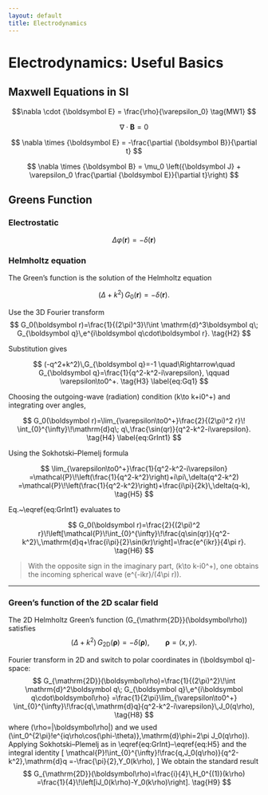 ```yaml
---
layout: default
title: Electrodynamics
---
```


<script>
window.MathJax = {
  tex: {
    tags: 'none'  // disable automatic numbering
  }
};
</script>
<script async src="https://cdn.jsdelivr.net/npm/mathjax@3/es5/tex-mml-chtml.js"></script>
<style>
.main {
  max-width: 1300px;  /* default is ~650px */
}
</style>



# Electrodynamics: Useful Basics 

## Maxwell Equations in SI 

$$\nabla \cdot {\boldsymbol E} = \frac{\rho}{\varepsilon_0} \tag{MW1} $$

$$ \nabla \cdot {\boldsymbol B} = 0 $$

$$ \nabla \times {\boldsymbol E} = -\frac{\partial {\boldsymbol B}}{\partial t} $$ 

$$ \nabla \times  {\boldsymbol B} = \mu_0 \left({\boldsymbol J} + \varepsilon_0 \frac{\partial {\boldsymbol E}}{\partial t}\right) $$

## Greens Function

### Electrostatic

$$ \Delta \varphi(\boldsymbol r) = -\delta(\boldsymbol r) $$


### Helmholtz equation

The Green’s function is the solution of the Helmholtz equation

$$ \bigl(\Delta + k^2\bigr)\,G_0(\boldsymbol r) = -\delta(\boldsymbol r). \tag{H1} $$

Use the 3D Fourier transform
$$
G_0(\boldsymbol r)=\frac{1}{(2\pi)^3}\!\int \mathrm{d}^3\boldsymbol q\; G_{\boldsymbol q}\,e^{i\boldsymbol q\cdot\boldsymbol r}. \tag{H2}
$$

Substitution gives


$$ (-q^2+k^2)\,G_{\boldsymbol q}=-1 \quad\Rightarrow\quad G_{\boldsymbol q}=\frac{1}{q^2-k^2-i\varepsilon}, \qquad \varepsilon\to0^+. \tag{H3} \label{eq:Gq1} $$

Choosing the outgoing-wave (radiation) condition \(k\to k+i0^+\) and integrating over angles,

$$ G_0(\boldsymbol r)=\lim_{\varepsilon\to0^+}\frac{2}{(2\pi)^2 r}\! \int_{0}^{\infty}\!\mathrm{d}q\; q\,\frac{\sin(qr)}{q^2-k^2-i\varepsilon}. \tag{H4} \label{eq:GrInt1} $$

Using the Sokhotski–Plemelj formula

$$ \lim_{\varepsilon\to0^+}\frac{1}{q^2-k^2-i\varepsilon} =\mathcal{P}\!\left(\frac{1}{q^2-k^2}\right)+i\pi\,\delta(q^2-k^2) =\mathcal{P}\!\left(\frac{1}{q^2-k^2}\right)+\frac{i\pi}{2k}\,\delta(q-k), \tag{H5} $$

Eq.~\eqref{eq:GrInt1} evaluates to

$$ G_0(\boldsymbol r)=\frac{2}{(2\pi)^2 r}\!\left[\mathcal{P}\!\int_{0}^{\infty}\!\frac{q\sin(qr)}{q^2-k^2}\,\mathrm{d}q+\frac{i\pi}{2}\sin(kr)\right]=\frac{e^{ikr}}{4\pi r}. \tag{H6} $$

> With the opposite sign in the imaginary part, \(k\to k-i0^+\), one obtains the incoming spherical wave \(e^{-ikr}/(4\pi r)\).

---

### Green’s function of the 2D scalar field

The 2D Helmholtz Green’s function \(G_{\mathrm{2D}}(\boldsymbol\rho)\) satisfies
$$
\bigl(\Delta + k^2\bigr)\,G_{\mathrm{2D}}(\boldsymbol\rho)=-\delta(\boldsymbol\rho), 
\qquad \boldsymbol\rho=(x,y). \tag{H7}
$$

Fourier transform in 2D and switch to polar coordinates in \(\boldsymbol q\)-space:
$$
G_{\mathrm{2D}}(\boldsymbol\rho)=\frac{1}{(2\pi)^2}\!\int \mathrm{d}^2\boldsymbol q\;
G_{\boldsymbol q}\,e^{i\boldsymbol q\cdot\boldsymbol\rho}
=\frac{1}{2\pi}\lim_{\varepsilon\to0^+}
\int_{0}^{\infty}\!\frac{q\,\mathrm{d}q}{q^2-k^2-i\varepsilon}\,J_0(q\rho), \tag{H8}
$$
where \(\rho=|\boldsymbol\rho|\) and we used \(\int_0^{2\pi}\!e^{iq\rho\cos(\phi-\theta)}\,\mathrm{d}\phi=2\pi J_0(q\rho)\).
Applying Sokhotski–Plemelj as in \eqref{eq:GrInt}–\eqref{eq:H5} and the integral identity
\[
\mathcal{P}\!\int_{0}^{\infty}\!\frac{q\,J_0(q\rho)}{q^2-k^2}\,\mathrm{d}q
=-\frac{\pi}{2}\,Y_0(k\rho),
\]
We obtain the standard result
$$
G_{\mathrm{2D}}(\boldsymbol\rho)=\frac{i}{4}\,H_0^{(1)}(k\rho)
=\frac{1}{4}\!\left[iJ_0(k\rho)-Y_0(k\rho)\right]. \tag{H9}
$$
